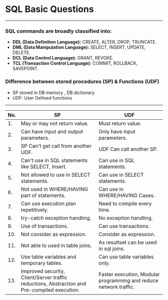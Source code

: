 # SQL Basic Questions

---
### SQL commands are broadly classified into:

- **DDL (Data Definition Language):** CREATE, ALTER, DROP, TRUNCATE.
- **DML (Data Manipulation Language):** SELECT, INSERT, UPDATE, DELETE.
- **DCL (Data Control Language):** GRANT, REVOKE.
- **TCL (Transaction Control Language):** COMMIT, ROLLBACK, SAVEPOINT.

### Difference between stored procedures (SP) & Functions (UDF)

- SP stored in DB memory , DB dictionary
- UDF: User Defined functions
---

| No. | SP                                                                                           | UDF                                                               |
|-----|----------------------------------------------------------------------------------------------|-------------------------------------------------------------------|
| 1.  | May or may not return value.                                                                 | Must return value.                                                |
| 2.  | Can have input and output parameters.                                                        | Only have input parameters.                                       |
| 3.  | SP Can't get call from another UDF.                                                          | UDF Can call another SP.                                          |
| 4.  | Can't use in SQL statements like SELECT, Insert.                                             | Can use in SQL statements.                                        |
| 5.  | Not allowed to use in SELECT statements.                                                     | Can use in SELECT statements.                                     |
| 6.  | Not used in WHERE/HAVING part of statements.                                                 | Can use in WHERE/HAVING Cases.                                    |
| 7.  | Can use execution plan repetitively.                                                         | Need to compile every time.                                       |
| 8.  | try-catch exception handling.                                                                | No exception handling.                                            |
| 9.  | Use of transactions.                                                                         | Can use transactions.                                             |
| 10. | Not consider as expression.                                                                  | Consider as expression.                                           |
| 11. | Not able to used in table joins.                                                             | As resultset can be used in sql joins.                            |
| 12. | Use table variables and temporary tables.                                                    | Can use table variables only.                                     |
| 13. | Improved security, Client/Server traffic reductions, Abstraction and Pre-compiled execution. | Faster execution, Modular programming and reduce network traffic. |



